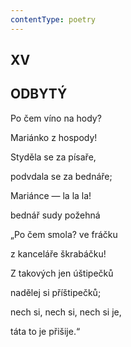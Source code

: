 ```yaml
---
contentType: poetry
---
```


## XV  

## ODBYTÝ

Po čem víno na hody?  

Mariánko z hospody!

Styděla se za písaře,

podvdala se za bednáře;

Mariánce — la la la!

bednář sudy požehná

„Po čem smola? ve fráčku

z kanceláře škrabáčku!

Z takových jen úštipečků

nadělej si příštipečků;

nech si, nech si, nech si je,

táta to je přišije.“
